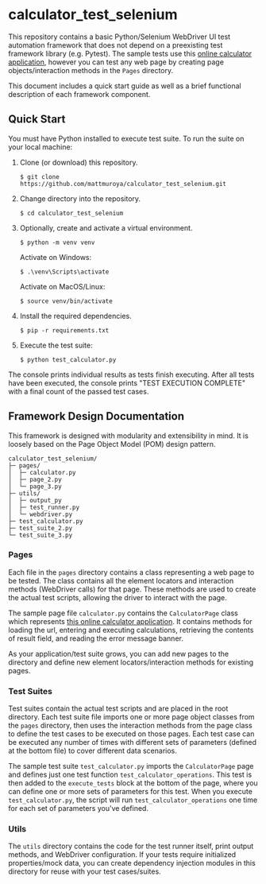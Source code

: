 # calculator_test_selenium

This repository contains a basic Python/Selenium WebDriver UI test automation
framework that does not depend on a preexisting test framework library (e.g.
Pytest). The sample tests use this
[online calculator application](https://testsheepnz.github.io/BasicCalculator.html),
however you can test any web page by creating page objects/interaction methods
in the `Pages` directory.

This document includes a quick start guide as well as a brief functional
description of each framework component.

## Quick Start

You must have Python installed to execute test suite. To run the suite on your
local machine:

1. Clone (or download) this repository.

   ```console
   $ git clone https://github.com/mattmuroya/calculator_test_selenium.git
   ```

2. Change directory into the repository.

   ```console
   $ cd calculator_test_selenium
   ```

3. Optionally, create and activate a virtual environment.

   ```console
   $ python -m venv venv
   ```

   Activate on Windows:

   ```console
   $ .\venv\Scripts\activate
   ```

   Activate on MacOS/Linux:

   ```console
   $ source venv/bin/activate
   ```

4. Install the required dependencies.

   ```console
   $ pip -r requirements.txt
   ```

5. Execute the test suite:

   ```console
   $ python test_calculator.py
   ```

The console prints individual results as tests finish executing. After all tests
have been executed, the console prints "TEST EXECUTION COMPLETE" with a final
count of the passed test cases.

## Framework Design Documentation

This framework is designed with modularity and extensibility in mind. It is
loosely based on the Page Object Model (POM) design pattern.

```
calculator_test_selenium/
├─ pages/
│  ├─ calculator.py
│  ├─ page_2.py
│  └─ page_3.py
├─ utils/
│  ├─ output_py
│  ├─ test_runner.py
│  └─ webdriver.py
├─ test_calculator.py
├─ test_suite_2.py
└─ test_suite_3.py
```

### Pages

Each file in the `pages` directory contains a class representing a web page to
be tested. The class contains all the element locators and interaction methods
(WebDriver calls) for that page. These methods are used to create the actual
test scripts, allowing the driver to interact with the page.

The sample page file `calculator.py` contains the `CalculatorPage` class which
represents
[this online calculator application](https://testsheepnz.github.io/BasicCalculator.html).
It contains methods for loading the url, entering and executing calculations,
retrieving the contents of result field, and reading the error message banner.

As your application/test suite grows, you can add new pages to the directory and
define new element locators/interaction methods for existing pages.

### Test Suites

Test suites contain the actual test scripts and are placed in the root
directory. Each test suite file imports one or more page object classes from the
`pages` directory, then uses the interaction methods from the page class to
define the test cases to be executed on those pages. Each test case can be
executed any number of times with different sets of parameters (defined at the
bottom file) to cover different data scenarios.

The sample test suite `test_calculator.py` imports the `CalculatorPage` page and
defines just one test function `test_calculator_operations`. This test is then
added to the `execute_tests` block at the bottom of the page, where you can
define one or more sets of parameters for this test. When you execute
`test_calculator.py`, the script will run `test_calculator_operations` one time
for each set of parameters you've defined.

### Utils

The `utils` directory contains the code for the test runner itself, print output
methods, and WebDriver configuration. If your tests require initialized
properties/mock data, you can create dependency injection modules in this
directory for reuse with your test cases/suites.
